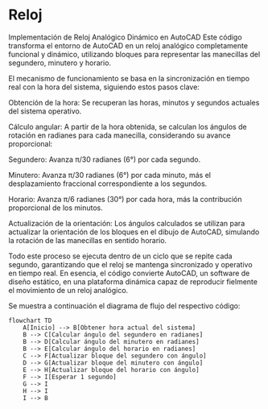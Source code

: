 # Reloj

Implementación de Reloj Analógico Dinámico en AutoCAD
Este código transforma el entorno de AutoCAD en un reloj analógico completamente funcional y dinámico, utilizando bloques para representar las manecillas del segundero, minutero y horario.

El mecanismo de funcionamiento se basa en la sincronización en tiempo real con la hora del sistema, siguiendo estos pasos clave:

Obtención de la hora: Se recuperan las horas, minutos y segundos actuales del sistema operativo.

Cálculo angular: A partir de la hora obtenida, se calculan los ángulos de rotación en radianes para cada manecilla, considerando su avance proporcional:

Segundero: Avanza π/30 radianes (6°) por cada segundo.

Minutero: Avanza π/30 radianes (6°) por cada minuto, más el desplazamiento fraccional correspondiente a los segundos.

Horario: Avanza π/6 radianes (30°) por cada hora, más la contribución proporcional de los minutos.

Actualización de la orientación: Los ángulos calculados se utilizan para actualizar la orientación de los bloques en el dibujo de AutoCAD, simulando la rotación de las manecillas en sentido horario.

Todo este proceso se ejecuta dentro de un ciclo que se repite cada segundo, garantizando que el reloj se mantenga sincronizado y operativo en tiempo real. En esencia, el código convierte AutoCAD, un software de diseño estático, en una plataforma dinámica capaz de reproducir fielmente el movimiento de un reloj analógico.

Se muestra a continuación el diagrama de flujo del respectivo código:

```mermaid
flowchart TD
    A[Inicio] --> B[Obtener hora actual del sistema]
    B --> C[Calcular ángulo del segundero en radianes]
    B --> D[Calcular ángulo del minutero en radianes]
    B --> E[Calcular ángulo del horario en radianes]
    C --> F[Actualizar bloque del segundero con ángulo]
    D --> G[Actualizar bloque del minutero con ángulo]
    E --> H[Actualizar bloque del horario con ángulo]
    F --> I[Esperar 1 segundo]
    G --> I
    H --> I
    I --> B



